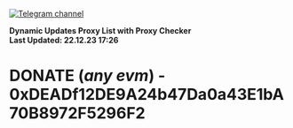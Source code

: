 [![Telegram channel](https://img.shields.io/endpoint?url=https://runkit.io/damiankrawczyk/telegram-badge/branches/master?url=https://t.me/n4z4v0d)](https://t.me/n4z4v0d) 

**Dynamic Updates Proxy List with Proxy Checker**  
**Last Updated: 22.12.23 17:26**

# DONATE (_any evm_) - 0xDEADf12DE9A24b47Da0a43E1bA70B8972F5296F2
